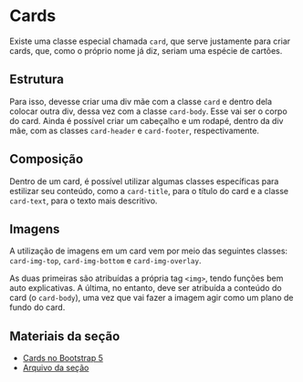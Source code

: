 # Cards

Existe uma classe especial chamada `card`, que serve justamente para criar cards, que, como o próprio nome já diz, seriam uma espécie de cartões.

## Estrutura

Para isso, devesse criar uma div mãe com a classe `card` e dentro dela colocar outra div, dessa vez com a classe `card-body`. Esse vai ser o corpo do card. Ainda é possível criar um cabeçalho e um rodapé, dentro da div mãe, com as classes `card-header` e `card-footer`, respectivamente.

## Composição

Dentro de um card, é possível utilizar algumas classes específicas para estilizar seu conteúdo, como a `card-title`, para o título do card e a classe `card-text`, para o texto mais descritivo.

## Imagens

A utilização de imagens em um card vem por meio das seguintes classes: `card-img-top`, `card-img-bottom` e `card-img-overlay`.

As duas primeiras são atribuídas a própria tag `<img>`, tendo funções bem auto explicativas. A última, no entanto, deve ser atribuída a conteúdo do card (o `card-body`), uma vez que vai fazer a imagem agir como um plano de fundo do card.

## Materiais da seção

- <a href="https://www.w3schools.com/bootstrap5/bootstrap_cards.php">Cards no Bootstrap 5</a>
- <a href="./cards.html">Arquivo da seção</a>
